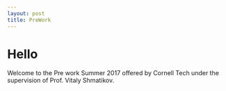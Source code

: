 ```yaml
---
layout: post
title: PreWork
---
```


# Hello

Welcome to the Pre work Summer 2017 offered by Cornell Tech under the supervision of Prof. Vitaly Shmatikov. 
